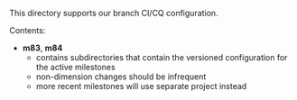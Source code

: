 This directory supports our branch CI/CQ configuration.

Contents:

* **m83**, **m84**
  * contains subdirectories that contain the versioned configuration for the
  active milestones
  * non-dimension changes should be infrequent
  * more recent milestones will use separate project instead
